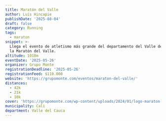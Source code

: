 ```yaml
---
title: Maratón del Valle
author: Luis Hincapie
publishDate: '2025-08-04'
draft: false
category: Running
tags:
  - maraton
snippet: >-
  Llega el evento de atletismo más grande del departamento del Valle del Cauca:
  la Maratón del Valle.
altitude: 1018m
eventDate: '2025-05-26'
organizer: Grupo Monte
registrationDeadline: '2025-05-26'
registrationFeed: $110.000
website: 'https://grupomonte.com/eventos/maraton-del-valle/'
distances:
  - 42k
  - 21k
  - 10k
cover: 'https://grupomonte.com/wp-content/uploads/2024/01/logo-maraton-del-valle.png'
municipality: Cali
department: Valle del Cauca
---
```


